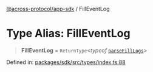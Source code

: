 [@across-protocol/app-sdk](../README.md) / FillEventLog

# Type Alias: FillEventLog

> **FillEventLog** = `ReturnType`\<*typeof* [`parseFillLogs`](../functions/parseFillLogs.md)\>

Defined in: [packages/sdk/src/types/index.ts:88](https://github.com/across-protocol/toolkit/blob/6b29eb5487c0ac0b498f1f420b1793303bd8b70a/packages/sdk/src/types/index.ts#L88)
